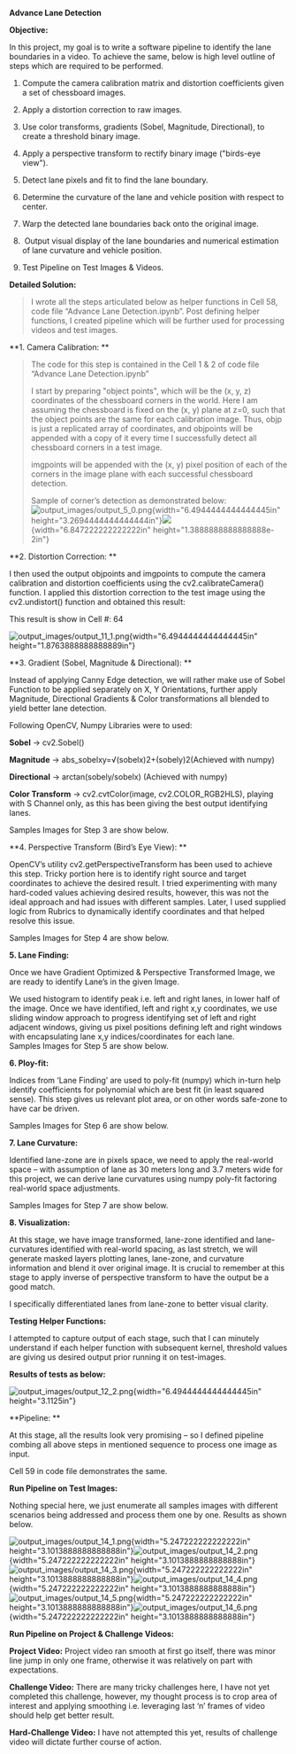 **Advance Lane Detection**

**Objective:**

In this project, my goal is to write a software pipeline to identify the
lane boundaries in a video. To achieve the same, below is high level
outline of steps which are required to be performed.

1.  Compute the camera calibration matrix and distortion coefficients
    given a set of chessboard images.

2.  Apply a distortion correction to raw images. 

3.  Use color transforms, gradients (Sobel, Magnitude, Directional), to
    create a threshold binary image. 

4.  Apply a perspective transform to rectify binary image ("birds-eye
    view").

5.  Detect lane pixels and fit to find the lane boundary. 

6.  Determine the curvature of the lane and vehicle position with
    respect to center. 

7.  Warp the detected lane boundaries back onto the original image.

8.   Output visual display of the lane boundaries and numerical
    estimation of lane curvature and vehicle position.

9.  Test Pipeline on Test Images & Videos.

**Detailed Solution:**

> I wrote all the steps articulated below as helper functions in Cell
> 58, code file “Advance Lane Detection.ipynb”. Post defining helper
> functions, I created pipeline which will be further used for
> processing videos and test images.

**1. Camera Calibration: **

> The code for this step is contained in the Cell 1 & 2 of code file
> “Advance Lane Detection.ipynb”
>
> I start by preparing "object points", which will be the (x, y, z)
> coordinates of the chessboard corners in the world. Here I am assuming
> the chessboard is fixed on the (x, y) plane at z=0, such that the
> object points are the same for each calibration image. Thus, objp is
> just a replicated array of coordinates, and objpoints will be appended
> with a copy of it every time I successfully detect all chessboard
> corners in a test image.
>
> imgpoints will be appended with the (x, y) pixel position of each of
> the corners in the image plane with each successful chessboard
> detection.
>
> Sample of corner’s detection as demonstrated below:
> ![output\_images/output\_5\_0.png](media/image1.png){width="6.4944444444444445in"
> height="3.2694444444444444in"}![](media/image2.png){width="6.847222222222222in"
> height="1.3888888888888888e-2in"}

**2. Distortion Correction: **

I then used the output objpoints and imgpoints to compute the camera
calibration and distortion coefficients using the cv2.calibrateCamera()
function. I applied this distortion correction to the test image using
the cv2.undistort() function and obtained this result:

This result is show in Cell \#: 64

![output\_images/output\_11\_1.png](media/image3.png){width="6.4944444444444445in"
height="1.8763888888888889in"}

**3. Gradient (Sobel, Magnitude & Directional): **

Instead of applying Canny Edge detection, we will rather make use of
Sobel Function to be applied separately on X, Y Orientations, further
apply Magnitude, Directional Gradients & Color transformations all
blended to yield better lane detection.

Following OpenCV, Numpy Libraries were to used:

**Sobel** -&gt; cv2.Sobel()

**Magnitude** -&gt; abs\_sobelxy=√​(sobel​x​​)​2​​+(sobel​y​​)​2​​​​​
(Achieved with numpy)

**Directional** -&gt; arctan(sobel​y​​/sobel​x​​) (Achieved with numpy)

**Color Transform** -&gt; cv2.cvtColor(image, cv2.COLOR\_RGB2HLS),
playing with S Channel only, as this has been giving the best output
identifying lanes.

Samples Images for Step 3 are show below.

**4. Perspective Transform (Bird’s Eye View): **

OpenCV’s utility cv2.getPerspectiveTransform has been used to achieve
this step. Tricky portion here is to identify right source and target
coordinates to achieve the desired result. I tried experimenting with
many hard-coded values achieving desired results, however, this was not
the ideal approach and had issues with different samples. Later, I used
supplied logic from Rubrics to dynamically identify coordinates and that
helped resolve this issue.

Samples Images for Step 4 are show below.

**5. Lane Finding:**

Once we have Gradient Optimized & Perspective Transformed Image, we are
ready to identify Lane’s in the given Image.

We used histogram to identify peak i.e. left and right lanes, in lower
half of the image. Once we have identified, left and right x,y
coordinates, we use sliding window approach to progress identifying set
of left and right adjacent windows, giving us pixel positions defining
left and right windows with encapsulating lane x,y indices/coordinates
for each lane.\
Samples Images for Step 5 are show below.

**6. Ploy-fit:**

Indices from ‘Lane Finding’ are used to poly-fit (numpy) which in-turn
help identify coefficients for polynomial which are best fit (in least
squared sense). This step gives us relevant plot area, or on other words
safe-zone to have car be driven.

Samples Images for Step 6 are show below.

**7. Lane Curvature:**

Identified lane-zone are in pixels space, we need to apply the
real-world space – with assumption of lane as 30 meters long and 3.7
meters wide for this project, we can derive lane curvatures using numpy
poly-fit factoring real-world space adjustments.

Samples Images for Step 7 are show below.

**8. Visualization:**

At this stage, we have image transformed, lane-zone identified and
lane-curvatures identified with real-world spacing, as last stretch, we
will generate masked layers plotting lanes, lane-zone, and curvature
information and blend it over original image. It is crucial to remember
at this stage to apply inverse of perspective transform to have the
output be a good match.

I specifically differentiated lanes from lane-zone to better visual
clarity.

**Testing Helper Functions:**

I attempted to capture output of each stage, such that I can minutely
understand if each helper function with subsequent kernel, threshold
values are giving us desired output prior running it on test-images.

**Results of tests as below:**

![output\_images/output\_12\_2.png](media/image4.png){width="6.4944444444444445in"
height="3.1125in"}

**Pipeline: **

At this stage, all the results look very promising – so I defined
pipeline combing all above steps in mentioned sequence to process one
image as input.

Cell 59 in code file demonstrates the same.

**Run Pipeline on Test Images:**

Nothing special here, we just enumerate all samples images with
different scenarios being addressed and process them one by one. Results
as shown below.

![output\_images/output\_14\_1.png](media/image5.png){width="5.247222222222222in"
height="3.1013888888888888in"}![output\_images/output\_14\_2.png](media/image6.png){width="5.247222222222222in"
height="3.1013888888888888in"}![output\_images/output\_14\_3.png](media/image7.png){width="5.247222222222222in"
height="3.1013888888888888in"}![output\_images/output\_14\_4.png](media/image8.png){width="5.247222222222222in"
height="3.1013888888888888in"}![output\_images/output\_14\_5.png](media/image9.png){width="5.247222222222222in"
height="3.1013888888888888in"}![output\_images/output\_14\_6.png](media/image10.png){width="5.247222222222222in"
height="3.1013888888888888in"}

**Run Pipeline on Project & Challenge Videos:**

**Project Video:** Project video ran smooth at first go itself, there
was minor line jump in only one frame, otherwise it was relatively on
part with expectations.

**Challenge Video:** There are many tricky challenges here, I have not
yet completed this challenge, however, my thought process is to crop
area of interest and applying smoothing i.e. leveraging last ‘n’ frames
of video should help get better result.

**Hard-Challenge Video:** I have not attempted this yet, results of
challenge video will dictate further course of action.


